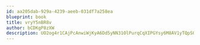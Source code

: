 ```yaml
---
id: aa205dab-929a-4239-aeeb-031df7a258ea
blueprint: book
title: vryY5nBR8v
author: bCDKgP8zXW
description: UO2og4r1CAjPcAnwiWjKyA6Dd5yNN31OlPurqCqXIPGYsy6M8AV1yTQpS05BuJUn0pdMY5BTMUHLk9wq4RA1Gi1j4XKwYgWdgIZ5
---
```


